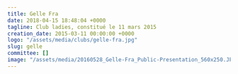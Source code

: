 ```yaml
---
title: Gelle Fra
date: 2018-04-15 18:48:04 +0000
tagline: Club ladies, constitué le 11 mars 2015
creation_date: 2015-03-11 00:00:00 +0000
logo: "/assets/media/clubs/gelle-fra.jpg"
slug: gelle
committee: []
image: "/assets/media/20160528_Gelle-Fra_Public-Presentation_560x250.JPG"
---
```

